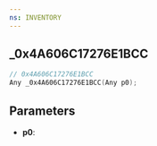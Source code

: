 ```yaml
---
ns: INVENTORY
---
```

## _0x4A606C17276E1BCC

```c
// 0x4A606C17276E1BCC
Any _0x4A606C17276E1BCC(Any p0);
```

## Parameters
* **p0**:
